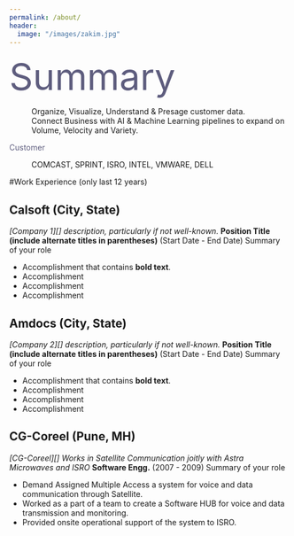 ```yaml
---
permalink: /about/
header:
  image: "/images/zakim.jpg"
---
```


<span style="color:#5E5D7E;font-size: 50pt">Summary</span>
<dl>
  <dd>Organize, Visualize, Understand & Presage customer data.</dd>
  <dd>Connect Business with AI & Machine Learning pipelines to expand on Volume, Velocity and Variety.</dd>
</dl>

<span style="color:#5E5D7E">Customer</span>
<dl>
  <dd>COMCAST, SPRINT, ISRO, INTEL, VMWARE, DELL</dd>
</dl>

#Work Experience (only last 12 years)
 
## Calsoft (City, State)
*[Company 1][] description, particularly if not well-known.*
**Position Title (include alternate titles in parentheses)** (Start Date - End Date)
Summary of your role
- Accomplishment that contains **bold text**.
- Accomplishment
- Accomplishment
- Accomplishment
 
## Amdocs (City, State)
*[Company 2][] description, particularly if not well-known.*
**Position Title (include alternate titles in parentheses)** (Start Date - End Date)
Summary of your role
- Accomplishment that contains **bold text**.
- Accomplishment
- Accomplishment
- Accomplishment
 
## CG-Coreel (Pune, MH)
*[CG-Coreel][] Works in Satellite Communication joitly with Astra Microwaves and ISRO*
**Software Engg.** (2007 - 2009)
Summary of your role
- Demand Assigned Multiple Access a system for voice and data communication through Satellite.
- Worked as a part of a team to create a Software HUB for voice and data transmission and monitoring.
- Provided onsite operational support of the system to ISRO.
